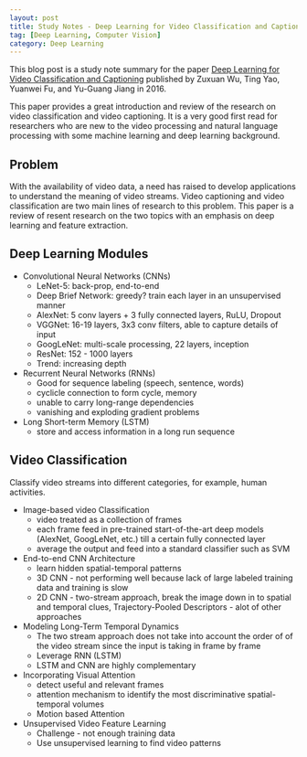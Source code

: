 ```yaml
---
layout: post
title: Study Notes - Deep Learning for Video Classification and Captioning (1)
tag: [Deep Learning, Computer Vision]
category: Deep Learning
---
```


This blog post is a study note summary for the paper [Deep Learning for Video Classification and Captioning](https://arxiv.org/abs/1609.06782) published by Zuxuan Wu, Ting Yao, Yuanwei Fu, and Yu-Guang Jiang in 2016.

This paper provides a great introduction and review of the research on video classification and video captioning. It is a very good first read for researchers who are new to the video processing and natural language processing with some machine learning and deep learning background.

## Problem
With the availability of video data, a need has raised to develop applications to understand the meaning of video streams. Video captioning and video classification are two main lines of research to this problem. This paper is a review of resent research on the two topics with an emphasis on deep learning and feature extraction.

## Deep Learning Modules
- Convolutional Neural Networks (CNNs)
  - LeNet-5: back-prop, end-to-end
  - Deep Brief Network: greedy? train each layer in an unsupervised manner
  - AlexNet: 5 conv layers + 3 fully connected layers, RuLU, Dropout
  - VGGNet: 16-19 layers, 3x3 conv filters, able to capture details of input
  - GoogLeNet: multi-scale processing, 22 layers, inception
  - ResNet: 152 - 1000 layers
  - Trend: increasing depth
- Recurrent Neural Networks (RNNs)
  - Good for sequence labeling (speech, sentence, words)
  - cyclicle connection to form cycle, memory
  - unable to carry long-range dependencies
  - vanishing and exploding gradient problems
- Long Short-term Memory (LSTM)
  - store and access information in a long run sequence

## Video Classification
Classify video streams into different categories, for example, human activities.
- Image-based video Classification
  - video treated as a collection of frames
  - each frame feed in pre-trained start-of-the-art deep models (AlexNet, GoogLeNet, etc.) till a certain fully connected layer
  - average the output and feed into a standard classifier such as SVM
- End-to-end CNN Architecture
  - learn hidden spatial-temporal patterns
  - 3D CNN - not performing well because lack of large labeled training data and training is slow
  - 2D CNN - two-stream approach, break the image down in to spatial and temporal clues, Trajectory-Pooled Descriptors - alot of other approaches
- Modeling Long-Term Temporal Dynamics
  - The two stream approach does not take into account the order of of the video stream since the input is taking in frame by frame
  - Leverage RNN (LSTM)
  - LSTM and CNN are highly complementary
- Incorporating Visual Attention
  - detect useful and relevant frames
  - attention mechanism to identify the most discriminative spatial-temporal volumes
  - Motion based Attention
- Unsupervised Video Feature Learning
  - Challenge - not enough training data
  - Use unsupervised learning to find video patterns
